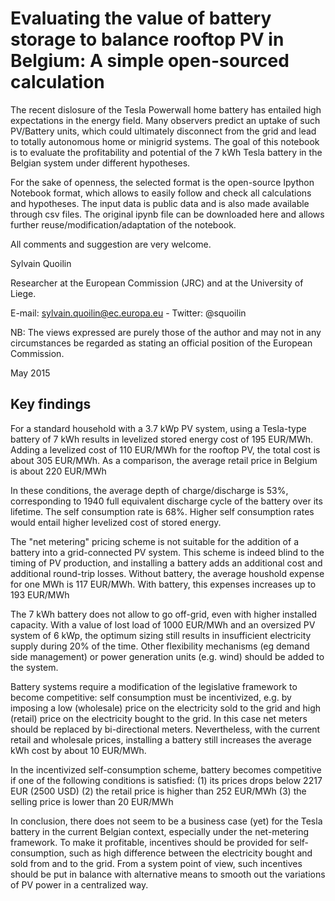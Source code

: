 # Evaluating the value of battery storage to balance rooftop PV in Belgium: A simple open-sourced calculation

The recent dislosure of the Tesla Powerwall home battery has entailed high expectations in the energy field. Many observers predict an uptake of such PV/Battery units, which could ultimately disconnect from the grid and lead to totally autonomous home or minigrid systems. The goal of this notebook is to evaluate the profitability and potential of the 7 kWh Tesla battery in the Belgian system under different hypotheses.

For the sake of openness, the selected format is the open-source Ipython Notebook format, which allows to easily follow and check all calculations and hypotheses. The input data is public data and is also made available through csv files. The original ipynb file can be downloaded here and allows further reuse/modification/adaptation of the notebook.

All comments and suggestion are very welcome.

Sylvain Quoilin

Researcher at the European Commission (JRC) and at the University of Liege.

E-mail: sylvain.quoilin@ec.europa.eu - Twitter: @squoilin

NB: The views expressed are purely those of the author and may not in any circumstances be regarded as stating an official position of the European Commission.

May 2015


Key findings
------------
For a standard household with a 3.7 kWp PV system, using a Tesla-type battery of 7 kWh results in levelized stored energy cost of 195 EUR/MWh. Adding a levelized cost of 110 EUR/MWh for the rooftop PV, the total cost is about 305 EUR/MWh. As a comparison, the average retail price in Belgium is about 220 EUR/MWh

In these conditions, the average depth of charge/discharge is 53%, corresponding to 1940 full equivalent discharge cycle of the battery over its lifetime. The self consumption rate is 68%. Higher self consumption rates would entail higher levelized cost of stored energy.

The "net metering" pricing scheme is not suitable for the addition of a battery into a grid-connected PV system. This scheme is indeed blind to the timing of PV production, and installing a battery adds an additional cost and additional round-trip losses. Without battery, the average houshold expense for one MWh is 117 EUR/MWh. With battery, this expenses increases up to 193 EUR/MWh

The 7 kWh battery does not allow to go off-grid, even with higher installed capacity. With a value of lost load of 1000 EUR/MWh and an oversized PV system of 6 kWp, the optimum sizing still results in insufficient electricity supply during 20% of the time. Other flexibility mechanisms (eg demand side management) or power generation units (e.g. wind) should be added to the system.

Battery systems require a modification of the legislative framework to become competitive: self consumption must be incentivized, e.g. by imposing a low (wholesale) price on the electricity sold to the grid and high (retail) price on the electricity bought to the grid. In this case net meters should be replaced by bi-directional meters. Nevertheless, with the current retail and wholesale prices, installing a battery still increases the average kWh cost by about 10 EUR/MWh.

In the incentivized self-consumption scheme, battery becomes competitive if one of the following conditions is satisfied: (1) its prices drops below 2217 EUR (2500 USD) (2) the retail price is higher than 252 EUR/MWh (3) the selling price is lower than 20 EUR/MWh

In conclusion, there does not seem to be a business case (yet) for the Tesla battery in the current Belgian context, especially under the net-metering framework. To make it profitable, incentives should be provided for self-consumption, such as high difference between the electricity bought and sold from and to the grid. From a system point of view, such incentives should be put in balance with alternative means to smooth out the variations of PV power in a centralized way.

